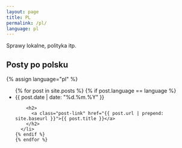 ```yaml
---
layout: page
title: PL
permalink: /pl/
language: pl
---
```

Sprawy lokalne, polityka itp.

## Posty po polsku

{% assign language="pl" %}
  <ul class="post-list">
    {% for post in site.posts %}
    {% if post.language == language %}
      <li>
        <span class="post-meta">{{ post.date | date: "%d.%m.%Y" }}</span>

        <h2>
          <a class="post-link" href="{{ post.url | prepend: site.baseurl }}">{{ post.title }}</a>
        </h2>
      </li>
    {% endif %}
    {% endfor %}
 
  </ul>
